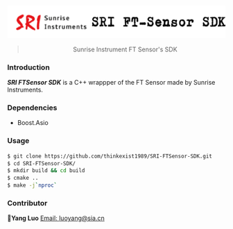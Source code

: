 <div align="center">
  <img src="./logo.png" alt="">
  <blockquote>Sunrise Instrument FT Sensor's SDK</blockquote>
</div>

### Introduction

**_SRI FTSensor SDK_** is a C++ wrappper of the FT Sensor made by Sunrise Instruments.

### Dependencies

* Boost.Asio

### Usage

```bash
$ git clone https://github.com/thinkexist1989/SRI-FTSensor-SDK.git
$ cd SRI-FTSensor-SDK/
$ mkdir build && cd build
$ cmake ..
$ make -j`nproc`
```

### Contributor

:bust_in_silhouette:**Yang Luo**  [Email: luoyang@sia.cn](mailto:luoyang@sia.cn)